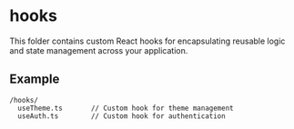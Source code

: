 # hooks

This folder contains custom React hooks for encapsulating reusable logic and state management across your application.

## Example

```
/hooks/
  useTheme.ts       // Custom hook for theme management
  useAuth.ts        // Custom hook for authentication
```
